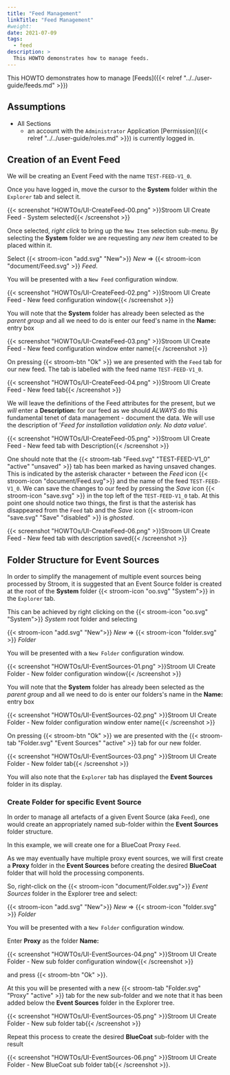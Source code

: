 ```yaml
---
title: "Feed Management"
linkTitle: "Feed Management"
#weight:
date: 2021-07-09
tags:
  - feed
description: >
  This HOWTO demonstrates how to manage feeds.
---
```


This HOWTO demonstrates how to manage
[Feeds]({{< relref "../../user-guide/feeds.md" >}})

## Assumptions
- All Sections
  - an account with the `Administrator` Application [Permission]({{< relref "../../user-guide/roles.md" >}}) is currently logged in.


## Creation of an Event Feed

We will be creating an Event Feed with the name `TEST-FEED-V1_0`.

Once you have logged in, move the cursor to the **System** folder within the `Explorer` tab and select it.

{{< screenshot "HOWTOs/UI-CreateFeed-00.png" >}}Stroom UI Create Feed - System selected{{< /screenshot >}}

Once selected, _right click_ to bring up the `New Item` selection sub-menu. By selecting the **System** folder we are
requesting any  _new_ item created to be placed within it.

Select {{< stroom-icon "add.svg" "New">}} _New_ => {{< stroom-icon "document/Feed.svg" >}} _Feed_.

You will be presented with a `New Feed` configuration window.

{{< screenshot "HOWTOs/UI-CreateFeed-02.png" >}}Stroom UI Create Feed - New feed configuration window{{< /screenshot >}}

You will note that the **System** folder has already been selected as the _parent group_ and all we need to do is enter our feed's name in the **Name:** entry box

{{< screenshot "HOWTOs/UI-CreateFeed-03.png" >}}Stroom UI Create Feed - New feed configuration window enter name{{< /screenshot >}}

On pressing {{< stroom-btn "Ok" >}} we are presented with the `Feed` tab for our new feed. The tab is labelled with the feed name `TEST-FEED-V1_0`.

{{< screenshot "HOWTOs/UI-CreateFeed-04.png" >}}Stroom UI Create Feed - New feed tab{{< /screenshot >}}

We will leave the definitions of the Feed attributes for the present, but we _will_ enter a **Description:** for our feed
as we should _ALWAYS_ do this fundamental tenet of data management - document the data. We will use
the description of '_Feed for installation validation only. No data value_'.

{{< screenshot "HOWTOs/UI-CreateFeed-05.png" >}}Stroom UI Create Feed - New feed tab with Description{{< /screenshot >}}

One should note that the {{< stroom-tab "Feed.svg" "TEST-FEED-V1_0" "active" "unsaved" >}} tab has been marked as having unsaved changes.
This is indicated by the asterisk character `*` between the _Feed_ icon {{< stroom-icon "document/Feed.svg">}} and the name of the feed `TEST-FEED-V1_0`.
We can save the changes to our feed by pressing the _Save_ icon {{< stroom-icon "save.svg" >}} in the top left of the `TEST-FEED-V1_0` tab. At this point one should notice two things, the first is that the asterisk
has disappeared from the `Feed` tab and the _Save_ icon {{< stroom-icon "save.svg" "Save" "disabled" >}} is _ghosted_.

{{< screenshot "HOWTOs/UI-CreateFeed-06.png" >}}Stroom UI Create Feed - New feed tab with description saved{{< /screenshot >}}


## Folder Structure for Event Sources

In order to simplify the management of multiple event sources being processed by Stroom, it is suggested that an Event Source folder is created at the root of the **System** folder {{< stroom-icon "oo.svg" "System">}} in the `Explorer` tab.

This can be achieved by right clicking on the {{< stroom-icon "oo.svg" "System">}} _System_ root folder and selecting 

{{< stroom-icon "add.svg" "New">}} _New_ => {{< stroom-icon "folder.svg" >}} _Folder_

You will be presented with a `New Folder` configuration window.

{{< screenshot "HOWTOs/UI-EventSources-01.png" >}}Stroom UI Create Folder - New folder configuration window{{< /screenshot >}}

You will note that the **System** folder has already been selected as the _parent group_ and all we need to do is enter our folders's name in the **Name:** entry box

{{< screenshot "HOWTOs/UI-EventSources-02.png" >}}Stroom UI Create Folder - New folder configuration window enter name{{< /screenshot >}}

On pressing {{< stroom-btn "Ok" >}} we are presented with the {{< stroom-tab "Folder.svg" "Event Sources" "active" >}} tab for our new folder.

{{< screenshot "HOWTOs/UI-EventSources-03.png" >}}Stroom UI Create Folder - New folder tab{{< /screenshot >}}

You will also note that the `Explorer` tab has displayed the **Event Sources** folder in its display.


### Create Folder for specific Event Source

In order to manage all artefacts of a given Event Source (aka `Feed`), one would create an appropriately named sub-folder within the **Event Sources** folder structure.

In this example, we will create one for a BlueCoat Proxy `Feed`.

As we may eventually have multiple proxy event sources, we will first create a **Proxy** folder in the **Event Sources** before creating the desired **BlueCoat** folder that will hold the processing components.

So, right-click on the {{< stroom-icon "document/Folder.svg">}} _Event Sources_ folder in the Explorer tree and select:

{{< stroom-icon "add.svg" "New">}} _New_ => {{< stroom-icon "folder.svg" >}} _Folder_

You will be presented with a `New Folder` configuration window.

Enter **Proxy** as the folder **Name:**

{{< screenshot "HOWTOs/UI-EventSources-04.png" >}}Stroom UI Create Folder - New sub folder configuration window{{< /screenshot >}}

and press {{< stroom-btn "Ok" >}}.

At this you will be presented with a new {{< stroom-tab "Folder.svg" "Proxy" "active" >}} tab for the new sub-folder and we note that it has been added below the **Event Sources** folder in the Explorer tree.

{{< screenshot "HOWTOs/UI-EventSources-05.png" >}}Stroom UI Create Folder - New sub folder tab{{< /screenshot >}}

Repeat this process to create the desired **BlueCoat** sub-folder with the result

{{< screenshot "HOWTOs/UI-EventSources-06.png" >}}Stroom UI Create Folder - New BlueCoat sub folder tab{{< /screenshot >}}.
